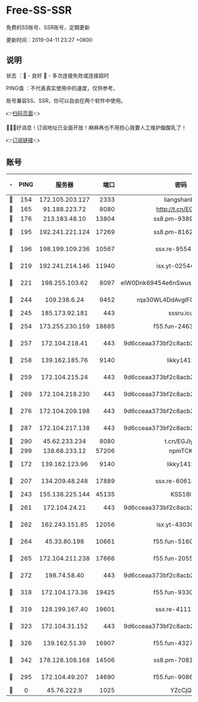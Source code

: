# Free-SS-SSR

免费的SS账号、SSR账号，定期更新

更新时间：2019-04-11 23:27 +0800

## 说明

状态     ：🙂 - 良好 🙁 - 多次连接失败或连接超时

PING值   ：不代表真实使用中的速度，仅供参考。

账号兼容SS、SSR，你可以自由在两个软件中使用。

👉[扫码页面](https://liesauer.github.io/Free-SS-SSR/)👈

🎉🎉🎉好消息！订阅地址已全面开放！麻麻再也不用担心我要人工维护酸酸乳了！

👉[订阅链接](https://www.liesauer.net/yogurt/subscribe?ACCESS_TOKEN=DAYxR3mMaZAsaqUb)👈

## 账号

|-|PING|服务器|端口|密码|加密方式|区域|
|:----:|:----:|:-----:|-----:|:----:|:----:|:----:|
|🙂|154|172.105.203.127|2333|liangshanbo|chacha20|JP|
|🙂|165|91.188.223.72|8080|http://t.cn/EGJIyrl|rc4-md5|RU|
|🙂|176|213.183.48.10|13804|ss8.pm-93895580|rc4-md5|RU|
|🙂|195|192.241.221.124|17269|ss8.pm-81626609|aes-256-cfb|US|
|🙂|196|198.199.109.236|10567|ssx.re-95545357|aes-256-cfb|US|
|🙂|219|192.241.214.146|11940|isx.yt-02544513|aes-256-cfb|US|
|🙂|221|198.255.103.62|8097|eIW0Dnk69454e6nSwuspv9DmS201tQ0D|aes-256-cfb|US|
|🙂|244|109.238.6.24|9452|rqa30WL4DdAvgIFG6Fs3znzTa|aes-256-cfb|FR|
|🙂|245|185.173.92.181|443|sssru.icu|rc4-md5|RU|
|🙂|254|173.255.230.159|18685|f55.fun-24638693|aes-256-cfb|US|
|🙂|257|172.104.218.41|443|9d6cceaa373bf2c8acb22e60b6a58be6|aes-256-cfb|US|
|🙂|258|139.162.185.76|9140|likky1415|aes-256-cfb|DE|
|🙂|259|172.104.215.24|443|9d6cceaa373bf2c8acb22e60b6a58be6|aes-256-cfb|US|
|🙂|269|172.104.218.230|443|9d6cceaa373bf2c8acb22e60b6a58be6|aes-256-cfb|US|
|🙂|276|172.104.209.198|443|9d6cceaa373bf2c8acb22e60b6a58be6|aes-256-cfb|US|
|🙂|287|172.104.217.138|443|9d6cceaa373bf2c8acb22e60b6a58be6|aes-256-cfb|US|
|🙂|290|45.62.233.234|8080|t.cn/EGJIyrl|rc4-md5|CA|
|🙂|299|138.68.233.12|57206|npmTCK|rc4-md5|US|
|🙂|172|139.162.123.96|9140|likky1415|aes-256-cfb|JP|
|🙂|207|134.209.48.248|17889|ssx.re-60618684|aes-256-cfb|US|
|🙂|243|155.138.225.144|45135|KSS18l|rc4-md5|US|
|🙂|261|172.104.24.21|443|9d6cceaa373bf2c8acb22e60b6a58be6|aes-256-cfb|US|
|🙂|262|162.243.151.85|12056|isx.yt-43030728|aes-256-cfb|US|
|🙂|264|45.33.80.198|10661|f55.fun-51606632|aes-256-cfb|US|
|🙂|265|172.104.211.238|17666|f55.fun-20551723|aes-256-cfb|US|
|🙂|272|198.74.58.40|443|9d6cceaa373bf2c8acb22e60b6a58be6|aes-256-cfb|US|
|🙂|318|172.104.173.36|19425|f55.fun-93309180|aes-256-cfb|SG|
|🙂|319|128.199.167.40|19601|ssx.re-41112805|aes-256-cfb|SG|
|🙂|323|172.104.31.152|443|9d6cceaa373bf2c8acb22e60b6a58be6|aes-256-cfb|US|
|🙂|326|139.162.51.39|16907|f55.fun-43279732|aes-256-cfb|SG|
|🙂|342|178.128.108.168|14506|ss8.pm-70819008|aes-256-cfb|SG|
|🙁|295|172.104.49.207|14690|f55.fun-90866844|aes-256-cfb|SG|
|🙁|0|45.76.222.9|1025|YZcCjQ|rc4-md5|JP|
